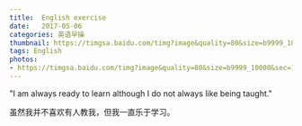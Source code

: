 ```yaml
---
title:  English exercise
date:   2017-05-06
categories: 英语早操
thumbnail: https://timgsa.baidu.com/timg?image&quality=80&size=b9999_10000&sec=1494134658499&di=405af6e4dca4d9a8a1f0f711b4bed38d&imgtype=0&src=http%3A%2F%2Fwww.sznews.com%2Fphoto%2Fimages%2Fattachement%2Fjpg%2Fsite3%2F20160524%2FIMG4439c452e8a14140510235.jpg
tags: English
photos:
- https://timgsa.baidu.com/timg?image&quality=80&size=b9999_10000&sec=1494134658499&di=405af6e4dca4d9a8a1f0f711b4bed38d&imgtype=0&src=http%3A%2F%2Fwww.sznews.com%2Fphoto%2Fimages%2Fattachement%2Fjpg%2Fsite3%2F20160524%2FIMG4439c452e8a14140510235.jpg
---
```


"I am always ready to learn although I do not always like being taught."
<p>虽然我并不喜欢有人教我，但我一直乐于学习。</p>
